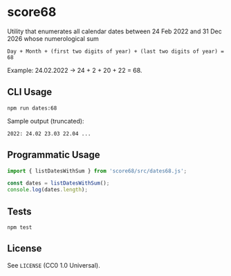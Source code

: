 # score68

Utility that enumerates all calendar dates between 24 Feb 2022 and 31 Dec 2026 whose numerological sum

```
Day + Month + (first two digits of year) + (last two digits of year) = 68
```

Example: 24.02.2022 → 24 + 2 + 20 + 22 = 68.

## CLI Usage
```
npm run dates:68
```

Sample output (truncated):
```
2022: 24.02 23.03 22.04 ...
```

## Programmatic Usage
```js
import { listDatesWithSum } from 'score68/src/dates68.js';

const dates = listDatesWithSum();
console.log(dates.length);
```

## Tests
```
npm test
```

## License
See `LICENSE` (CC0 1.0 Universal).
